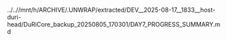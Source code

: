 ../..//mnt/h/ARCHIVE/.UNWRAP/extracted/DEV__2025-08-17__1833__host-duri-head/DuRiCore_backup_20250805_170301/DAY7_PROGRESS_SUMMARY.md